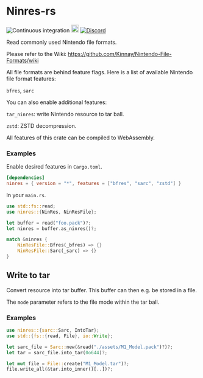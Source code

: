 # Ninres-rs

![Continuous integration](https://github.com/Tarnadas/ninres-rs/workflows/Continuous%20integration/badge.svg)
[<img alt="blog.rust-lang.org" src="https://img.shields.io/badge/Rust-1.43-blue?style=for-the-badge&color=fc8d62&logo=rust" height="20">](https://blog.rust-lang.org/2020/04/23/Rust-1.43.0.html)
[![Discord](https://img.shields.io/discord/168893527357521920?label=Discord&logo=discord&color=7289da)](https://discord.gg/SPZsgSe)

Read commonly used Nintendo file formats.

Please refer to the Wiki:
https://github.com/Kinnay/Nintendo-File-Formats/wiki

All file formats are behind feature flags.
Here is a list of available Nintendo file format features:

`bfres`, `sarc`

You can also enable additional features:

`tar_ninres`: write Nintendo resource to tar ball.

`zstd`: ZSTD decompression.

All features of this crate can be compiled to WebAssembly.

### Examples

Enable desired features in `Cargo.toml`.

```toml
[dependencies]
ninres = { version = "*", features = ["bfres", "sarc", "zstd"] }
```

In your `main.rs`.

```rust
use std::fs::read;
use ninres::{NinRes, NinResFile};

let buffer = read("foo.pack")?;
let ninres = buffer.as_ninres()?;

match &ninres {
    NinResFile::Bfres(_bfres) => {}
    NinResFile::Sarc(_sarc) => {}
}
```

## Write to tar

Convert resource into tar buffer.
This buffer can then e.g. be stored in a file.

The `mode` parameter refers to the file mode within the tar ball.

### Examples

```rust
use ninres::{sarc::Sarc, IntoTar};
use std::{fs::{read, File}, io::Write};

let sarc_file = Sarc::new(&read("./assets/M1_Model.pack")?)?;
let tar = sarc_file.into_tar(0o644)?;

let mut file = File::create("M1_Model.tar")?;
file.write_all(&tar.into_inner()[..])?;
```
